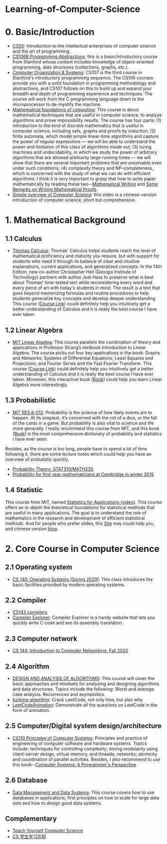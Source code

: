 # Learning-of-Computer-Science

# 0. Basic/Introduction
- [CS50](https://cs50.harvard.edu/college/2020/fall/#:~:text=Introduction%20to%20the%20intellectual%20enterprises%20of%20computer%20science%20and%20the%20art%20of%20programming.): Introduction to the intellectual enterprises of computer science and the art of programming. 
- [CS106B Programming Abstractions](https://web.stanford.edu/class/cs106b/): this is a basic/introductory course from Stanford whose content includes knowledge of object-oriented programming, data structures (collections, graphs, etc.).
- [Computer Organization & Systems](http://web.stanford.edu/class/cs107/): CS107 is the third course in Stanford's introductory programming sequence. The CS106 courses provide you with a solid foundation in programming methodology and abstractions, and CS107 follows on this to build up and expand your breadth and depth of programming experience and techniques. The course will work from the C programming language down to the microprocessor to de-mystify the machine.
- [Mathematical foundations of computing](http://web.stanford.edu/class/archive/cs/cs103/cs103.1184/): This course is about mathematical techniques that are useful in computer science, to analyze algorithms and prove impossibility results. The course has four parts: (1) introduction to the kind of discrete mathematics that is useful in computer science, including sets, graphs and proofs by induction; (2) finite automata, which model simple linear-time algorithms and capture the power of regular expressions — we will be able to understand the power and limitation of this class of algorithms inside out; (3) turing machines and undecidability, in which we study the power of arbitrary algorithms that are allowed arbitrarily large running times — we will show that there are several important problems that are unsolvable even under such conditions; (4) complexity theory and NP-completeness, which is concerned with the study of what we can do with efficient algorithms. I think it is very important to grasp that how to write paper mathematically by reading these two--[Mathematical Writing](https://jmlr.org/reviewing-papers/knuth_mathematical_writing.pdf) and [Some Remarks on Writing Mathematical Proofs](https://sites.math.washington.edu/~lee/Writing/writing-proofs.pdf)
- [Simple overview of Computer Science](https://www.bilibili.com/video/av21376839/): this video is a chinese-version introduction of computer science, short but comprehensive.



# 1. Mathematical Background
## 1.1 Calculus
- [Thomas Calculus](https://www.academia.edu/38787152/Pdf_Thomas_Calculus_Multivariable_14th_Edition): Thomas' Calculus helps students reach the level of mathematical proficiency and maturity you require, but with support for students who need it through its balance of clear and intuitive explanations, current applications, and generalized concepts. In the 14th Edition, new co-author Christopher Heil (Georgia Institute of Technology) partners with author Joel Hass to preserve what is best about Thomas' time-tested text while reconsidering every word and every piece of art with today's students in mind. The result is a text that goes beyond memorizing formulas and routine procedures to help students generalize key concepts and develop deeper understanding. This course ([Course Link](https://www.youtube.com/playlist?list=PLZHQObOWTQDMsr9K-rj53DwVRMYO3t5Yr)) could definitely help you intuitively get a better understanding of Calculus and it is really the best course I have ever taken.
## 1.2 Linear Algebra
- [MIT Linear Algebra](https://github.com/yizhen20133868/MIT-Linear-Algebra-Notes): This course parallels the combination of theory and applications in Professor Strang’s textbook Introduction to Linear Algebra. The course picks out four key applications in the book: Graphs and Networks; Systems of Differential Equations; Least Squares and Projections; and Fourier Series and the Fast Fourier Transform. This course ([Course Link](https://www.youtube.com/playlist?list=PLZHQObOWTQDPD3MizzM2xVFitgF8hE_ab)) could definitely help you intuitively get a better understanding of Calculus and it is really the best course I have ever taken. Moreover, this interactive book ([Book](https://textbooks.math.gatech.edu/ila/)) could help you learn Linear Algebra more interestingly.
## 1.3 Probabilistic
- [MIT RES.6-012](https://www.youtube.com/watch?v=1uW3qMFA9Ho&list=PLUl4u3cNGP60hI9ATjSFgLZpbNJ7myAg6): Probability is the science of how likely events are to happen. At its simplest, it’s concerned with the roll of a dice, or the fall of the cards in a game. But probability is also vital to science and life more generally. I really recommend this course from MIT, and this book ([Book](http://tomlr.free.fr/Math%E9matiques/Math%20Complete/Probability%20and%20statistics/CRC%20-%20standard%20probability%20and%20Statistics%20tables%20and%20formulae%20-%20DANIEL%20ZWILLINGER.pdf)) is the most comprehensive dictionary of probability and statistics I have ever seen.

Besides, as the course is too long, people have to spend a lot of time following it, there are some lecture notes which could help you have an overview of probalistic quickly.
- [Probability Theory: STAT310/MATH230](https://statweb.stanford.edu/~adembo/stat-310b/lnotes.pdf)
- [Probability for first year mathematicians at Cambridge in winter 2015](http://www.statslab.cam.ac.uk/~rrw1/prob/index.html)
## 1.4 Statistic
This course from MIT, named [Statistics for Applications (video)](https://ocw.mit.edu/courses/mathematics/18-650-statistics-for-applications-fall-2016/index.htm). This course offers an in-depth the theoretical foundations for statistical methods that are useful in many applications. The goal is to understand the role of mathematics in the research and development of efficient statistical methods. And for people who prefer slides, this [Site](https://ocw.mit.edu/courses/mathematics/18-650-statistics-for-applications-fall-2016/) may could help you, and chinese version [blog](https://zhuanlan.zhihu.com/p/29758751).



# 2. Core Course in Computer Science
## 2.1 Operating system
- [CS 140: Operating Systems (Spring 2020)](http://web.stanford.edu/~ouster/cgi-bin/cs140-spring20/index.php): This class introduces the basic facilities provided by modern operating systems.
## 2.2 Compiler
- [CS143 compilers](http://web.stanford.edu/class/cs143/)
- [Compiler Explorer](https://godbolt.org/z/bWe77x): Compiler Explorer is a handy website that lets you quickly write C code and see its assembly translation.
## 2.3 Computer network
- [CS 144: Introduction to Computer Networking, Fall 2020](https://cs144.github.io/)
## 2.4 Algorithm
- [DESIGN AND ANALYSIS OF ALGORITHMS](http://web.stanford.edu/class/cs161/): This course will cover the basic approaches and mindsets for analyzing and designing algorithms and data structures. Topics include the following: Worst and average case analysis. Recurrences and asymptotics. 
- [fucking-algorithm](https://github.com/labuladong/fucking-algorithm): Crack LeetCode, not only how, but also why.
- [LeetCodeAnimation](https://github.com/MisterBooo/LeetCodeAnimation): Demonstrate all the questions on LeetCode in the form of animation.
## 2.5 Computer/Digital system design/architecture
- [CS110 Principles of Computer Systems](http://web.stanford.edu/class/cs110/): Principles and practice of engineering of computer software and hardware systems. Topics include: techniques for controlling complexity; strong modularity using client-server design, virtual memory, and threads; networks; atomicity and coordination of parallel activities. Besides, I also recommend to use this book--[Computer Systems: A Programmer's Perspective](https://csapp.cs.cmu.edu/)
## 2.6 Database
- [Data Management and Data Systems](https://cs145-fa19.github.io/): This course covers how to use databases in applications, first principles on how to scale for large data sets and how to design good data systems.



## Complementary
- [Teach Yourself Computer Science](https://teachyourselfcs.com/)
- [CS 学生学习历程](https://github.com/Billy1900/Learning-of-Computer-Science/blob/master/CS_MUST.md)



